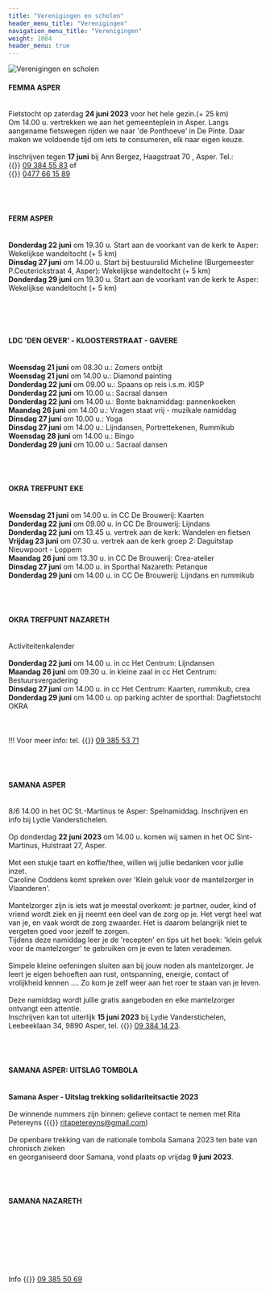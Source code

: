 ```yaml
---
title: "Verenigingen en scholen"
header_menu_title: "Verenigingen"
navigation_menu_title: "Verenigingen"
weight: 1004
header_menu: true
---
```


![Verenigingen en scholen](images/verenigingen-en-scholen.jpg)




#### FEMMA ASPER
<br>
Fietstocht op zaterdag <b>24 juni 2023</b> voor het hele gezin.(+ 25 km)<br>
Om 14.00 u. vertrekken we aan het gemeenteplein in Asper. Langs aangename fietswegen rijden we naar 'de Ponthoeve' in De Pinte. Daar maken we voldoende tijd om iets te consumeren, elk naar eigen keuze.<br>
<br>
Inschrijven tegen <b>17 juni</b> bij Ann Bergez, Haagstraat 70 , Asper. Tel.: {{<icon class="fa fa-phone">}}&nbsp;<a href="tel:093845583">09 384 55 83</a> of<br>
{{<icon class="fa fa-phone">}}&nbsp;<a href="tel:0477661589">0477 66 15 89</a><br>
<br>
<br>
<br>





#### FERM ASPER
<br>
<b>Donderdag 22 juni</b> om 19.30 u. Start aan de voorkant van de kerk te Asper: Wekelijkse wandeltocht (+ 5 km)<br>
<b>Dinsdag 27 juni</b> om 14.00 u. Start bij bestuurslid Micheline (Burgemeester P.Ceuterickstraat 4, Asper): Wekelijkse wandeltocht (+ 5 km)<br>
<b>Donderdag 29 juni</b> om 19.30 u. Start aan de voorkant van de kerk te Asper: Wekelijkse wandeltocht (+ 5 km)<br>
<br>
<br>
<br>
<br>





#### LDC 'DEN OEVER' - KLOOSTERSTRAAT - GAVERE
<br>
<b>Woensdag 21 juni</b> om 08.30 u.: Zomers ontbijt<br>
<b>Woensdag 21 juni</b> om 14.00 u.: Diamond painting<br>
<b>Donderdag 22 juni</b> om 09.00 u.: Spaans op reis i.s.m. KISP<br>
<b>Donderdag 22 juni</b> om 10.00 u.: Sacraal dansen<br>
<b>Donderdag 22 juni</b> om 14.00 u.: Bonte baknamiddag: pannenkoeken<br>
<b>Maandag 26 juni</b> om 14.00 u.: Vragen staat vrij - muzikale namiddag<br>
<b>Dinsdag 27 juni</b> om 10.00 u.: Yoga<br>
<b>Dinsdag 27 juni</b> om 14.00 u.: Lijndansen, Portrettekenen, Rummikub<br>
<b>Woensdag 28 juni</b> om 14.00 u.: Bingo<br>
<b>Donderdag 29 juni</b> om 10.00 u.: Sacraal dansen<br>
<br>
<br>
<br>





#### OKRA TREFPUNT EKE
<br>
<b>Woensdag 21 juni</b> om 14.00 u. in CC De Brouwerij: Kaarten<br>
<b>Donderdag 22 juni</b> om 09.00 u. in CC De Brouwerij: Lijndans<br>
<b>Donderdag 22 juni</b> om 13.45 u. vertrek aan de kerk: Wandelen en fietsen<br>
<b>Vrijdag 23 juni</b> om 07.30 u. vertrek aan de kerk groep 2: Daguitstap Nieuwpoort - Loppem<br>
<b>Maandag 26 juni</b> om 13.30 u. in CC De Brouwerij: Crea-atelier<br>
<b>Dinsdag 27 juni</b> om 14.00 u. in Sporthal Nazareth: Petanque<br>
<b>Donderdag 29 juni</b> om 14.00 u. in CC De Brouwerij: Lijndans en rummikub<br>
<br>
<br>
<br>





#### OKRA TREFPUNT NAZARETH
<br>
Activiteitenkalender<br>
<br>
<b>Donderdag 22 juni</b> om 14.00 u. in cc Het Centrum: Lijndansen<br>
<b>Maandag 26 juni</b> om 09.30 u. in kleine zaal in cc Het Centrum: Bestuursvergadering<br>
<b>Dinsdag 27 juni</b> om 14.00 u. in cc Het Centrum: Kaarten, rummikub, crea<br>
<b>Donderdag 29 juni</b> om 14.00 u. op parking achter de sporthal: Dagfietstocht OKRA<br>
<br>
<br>
<br>
!!! Voor meer info: tel. {{<icon class="fa fa-phone">}}&nbsp;<a href="tel:093855371">09 385 53 71</a><br>
<br>
<br>
<br>





#### SAMANA ASPER
<br>
8/6 14.00 in het OC St.-Martinus te Asper: Spelnamiddag. Inschrijven en info bij Lydie Vanderstichelen.<br>
<br>
Op donderdag <b>22 juni 2023</b> om 14.00 u. komen wij samen in het OC Sint-Martinus, Hulstraat 27, Asper.<br>
<br>
Met een stukje taart en koffie/thee, willen wij jullie bedanken voor jullie inzet.<br>
Caroline Coddens komt spreken over 'Klein geluk voor de mantelzorger in Vlaanderen'.<br>
<br>
Mantelzorger zijn is iets wat je meestal overkomt: je partner, ouder, kind of vriend wordt ziek en jij neemt een deel van de zorg op je. Het vergt heel wat van je, en vaak wordt de zorg zwaarder. Het is daarom belangrijk niet te vergeten goed voor jezelf te zorgen.<br>
Tijdens deze namiddag leer je de 'recepten' en tips uit het boek: 'klein geluk voor de mantelzorger' te gebruiken om je even te laten verademen.<br>
<br>
Simpele kleine oefeningen sluiten aan bij jouw noden als mantelzorger. Je leert je eigen behoeften aan rust, ontspanning, energie, contact of vrolijkheid kennen .... Zo kom je zelf weer aan het roer te staan van je leven.<br>
<br>
Deze namiddag wordt jullie gratis aangeboden en elke mantelzorger ontvangt een attentie.<br>
Inschrijven kan tot uiterlijk <b>15 juni 2023</b> bij Lydie Vanderstichelen, Leebeeklaan 34, 9890 Asper, tel. {{<icon class="fa fa-phone">}}&nbsp;<a href="tel:093841423">09 384 14 23</a>.<br>
<br>
<br>
<br>





#### SAMANA ASPER: UITSLAG TOMBOLA
<br>
<b>Samana Asper - Uitslag trekking solidariteitsactie 2023</b><br>
<br>
De winnende nummers zijn binnen: gelieve contact te nemen met Rita Petereyns ({{<icon class="fa fa-envelope">}}&nbsp;<a href="ritapetereyns@gmail.com">ritapetereyns@gmail.com</a>)<br>
<br>
De openbare trekking van de nationale tombola Samana 2023 ten bate van chronisch zieken<br>
en georganiseerd door Samana, vond plaats op vrijdag <b>9 juni 2023</b>.<br>
<br>
<br>
<br>





#### SAMANA NAZARETH
<br>
<br>
<br>
<br>
<br>
<br>
<br>
Info {{<icon class="fa fa-phone">}}&nbsp;<a href="tel:093855069">09 385 50 69</a><br>
<br>
<br>
<br>


